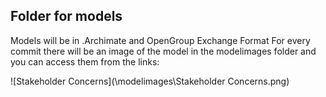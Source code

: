 ## Folder for models
Models will be in .Archimate and OpenGroup Exchange Format
For every commit there will be an image of the model in the modelimages folder and you can access them from the links:

![Stakeholder Concerns](\modelimages\Stakeholder Concerns.png)
